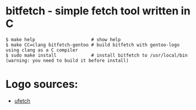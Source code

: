 # bitfetch - simple fetch tool written in C

```
$ make help                     # show help
$ make CC=clang bitfetch-gentoo # build bitfetch with gentoo-logo using clang as a C compiler
$ sudo make install             # install bitfetch to /usr/local/bin (warning: you need to build it before install)
```

# Logo sources:
+ [ufetch](https://gitlab.com/jschx/ufetch)
